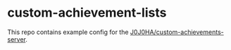 # custom-achievement-lists

This repo contains example config for the [J0J0HA/custom-achievements-server](https://github.com/J0J0HA/custom-achievements-server).

